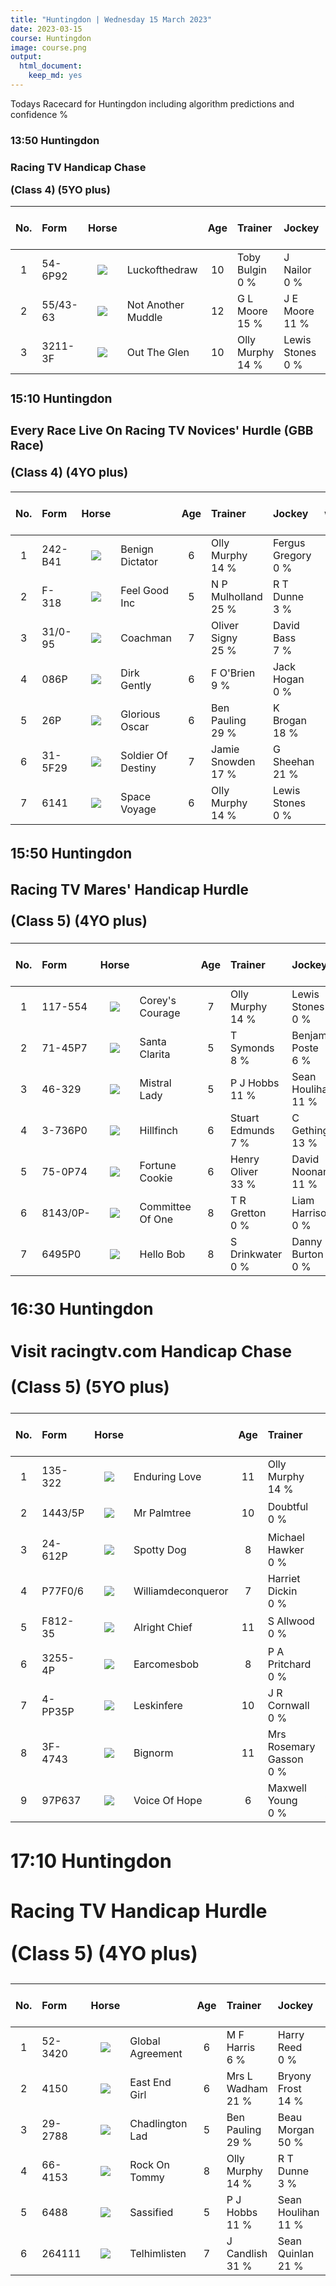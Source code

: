 ```yaml
---
title: "Huntingdon | Wednesday 15 March 2023"
date: 2023-03-15 
course: Huntingdon
image: course.png
output:
  html_document:
    keep_md: yes
---
```





Todays Racecard for Huntingdon including algorithm predictions and confidence %


<h3>  13:50 Huntingdon <h3> 

Racing TV Handicap Chase 

(Class 4) (5YO plus) 

<div class="table-responsive"> 
<table class="racecard table table-hover" style="width: auto !important; margin-left: auto; margin-right: auto;">
 <thead>
  <tr>
   <th style="text-align:center;"> No. </th>
   <th style="text-align:left;"> Form </th>
   <th style="text-align:center;"> Horse </th>
   <th style="text-align:left;">  </th>
   <th style="text-align:center;"> Age </th>
   <th style="text-align:left;"> Trainer </th>
   <th style="text-align:left;"> Jockey </th>
   <th style="text-align:center;"> weight </th>
   <th style="text-align:center;"> OR <br> DSLR </th>
   <th style="text-align:center;"> VDW <br> Alt VDW </th>
   <th style="text-align:center;"> Pred Score </th>
   <th style="text-align:center;"> Predicted Position </th>
   <th style="text-align:center;"> Win % </th>
  </tr>
 </thead>
<tbody>
  <tr>
   <td style="text-align:center;width: 65px; "> 1 </td>
   <td style="text-align:left;"> 54-6P92 </td>
   <td style="text-align:center;width: 40px; ">  <html><body><img src="https://www.attheraces.com/images/silks/20230315/20230315hun135001.png?v=2"></body></html>
</td>
   <td style="text-align:left;"> Luckofthedraw </td>
   <td style="text-align:center;"> 10 </td>
   <td style="text-align:left;"> Toby Bulgin <br> <div class="badge rounded-pill cool "> 0 % <div> </div>
</div>
</td>
   <td style="text-align:left;"> J Nailor <br> <div class="badge rounded-pill cool "> 0 % <div> </div>
</div>
</td>
   <td style="text-align:center;"> 11-6 </td>
   <td style="text-align:center;"> 110 <br> 7 </td>
   <td style="text-align:center;"> 21 </td>
   <td style="text-align:center;"> -0.196 </td>
   <td style="text-align:center;"> 2 </td>
   <td style="text-align:center;"> <div class="progress" style="height:5px">     <div class="progress-bar rounded-3 bg-primary" role="progressbar" style="width: 58.9% " aria-valuenow="25" aria-valuemin="0" aria-valuemax="100"></div> </div> <br> 58.9% </td>
  </tr>
  <tr>
   <td style="text-align:center;width: 65px; "> 2 </td>
   <td style="text-align:left;"> 55/43-63 </td>
   <td style="text-align:center;width: 40px; ">  <html><body><img src="https://www.attheraces.com/images/silks/20230315/20230315hun135002.png?v=2"></body></html>
</td>
   <td style="text-align:left;"> Not Another Muddle </td>
   <td style="text-align:center;"> 12 </td>
   <td style="text-align:left;"> G L Moore <br> <div class="badge rounded-pill average "> 15 % <div> </div>
</div>
</td>
   <td style="text-align:left;"> J E Moore <br> <div class="badge rounded-pill average "> 11 % <div> </div>
</div>
</td>
   <td style="text-align:center;"> 11-5 </td>
   <td style="text-align:center;"> 109 <br> 18 </td>
   <td style="text-align:center;"> 12 </td>
   <td style="text-align:center;"> 2.454 </td>
   <td style="text-align:center;"> 3 </td>
   <td style="text-align:center;"> <div class="progress" style="height:5px">     <div class="progress-bar rounded-3 bg-primary" role="progressbar" style="width: 4.7% " aria-valuenow="25" aria-valuemin="0" aria-valuemax="100"></div> </div> <br> 4.7% </td>
  </tr>
  <tr>
   <td style="text-align:center;width: 65px; "> 3 </td>
   <td style="text-align:left;"> 3211-3F </td>
   <td style="text-align:center;width: 40px; ">  <html><body><img src="https://www.attheraces.com/images/silks/20230315/20230315hun135003.png?v=2"></body></html>
</td>
   <td style="text-align:left;"> Out The Glen </td>
   <td style="text-align:center;"> 10 </td>
   <td style="text-align:left;"> Olly Murphy <br> <div class="badge rounded-pill average "> 14 % <div> </div>
</div>
</td>
   <td style="text-align:left;"> Lewis Stones  <br> <div class="badge rounded-pill cool "> 0 % <div> </div>
</div>
</td>
   <td style="text-align:center;"> 11-2 </td>
   <td style="text-align:center;"> 106 <br> 38 </td>
   <td style="text-align:center;"> 14 </td>
   <td style="text-align:center;"> -0.412 </td>
   <td style="text-align:center;"> 1 </td>
   <td style="text-align:center;"> <div class="progress" style="height:5px">     <div class="progress-bar rounded-3 bg-primary" role="progressbar" style="width: 36.4% " aria-valuenow="25" aria-valuemin="0" aria-valuemax="100"></div> </div> <br> 36.4% </td>
  </tr>
</tbody>
</table><div>
<h3>  15:10 Huntingdon <h3> 

Every Race Live On Racing TV Novices' Hurdle (GBB Race) 

(Class 4) (4YO plus) 

<div class="table-responsive"> 
<table class="racecard table table-hover" style="width: auto !important; margin-left: auto; margin-right: auto;">
 <thead>
  <tr>
   <th style="text-align:center;"> No. </th>
   <th style="text-align:left;"> Form </th>
   <th style="text-align:center;"> Horse </th>
   <th style="text-align:left;">  </th>
   <th style="text-align:center;"> Age </th>
   <th style="text-align:left;"> Trainer </th>
   <th style="text-align:left;"> Jockey </th>
   <th style="text-align:center;"> weight </th>
   <th style="text-align:center;"> OR <br> DSLR </th>
   <th style="text-align:center;"> VDW <br> Alt VDW </th>
   <th style="text-align:center;"> Pred Score </th>
   <th style="text-align:center;"> Predicted Position </th>
   <th style="text-align:center;"> Win % </th>
  </tr>
 </thead>
<tbody>
  <tr>
   <td style="text-align:center;width: 65px; "> 1 </td>
   <td style="text-align:left;"> 242-B41 </td>
   <td style="text-align:center;width: 40px; ">  <html><body><img src="https://www.attheraces.com/images/silks/20230315/20230315hun151001.png?v=2"></body></html>
</td>
   <td style="text-align:left;"> Benign Dictator </td>
   <td style="text-align:center;"> 6 </td>
   <td style="text-align:left;"> Olly Murphy <br> <div class="badge rounded-pill average "> 14 % <div> </div>
</div>
</td>
   <td style="text-align:left;"> Fergus Gregory <br> <div class="badge rounded-pill cool "> 0 % <div> </div>
</div>
</td>
   <td style="text-align:center;"> 11-12 </td>
   <td style="text-align:center;"> 119 <br> 32 </td>
   <td style="text-align:center;"> 15 </td>
   <td style="text-align:center;"> -3.640 </td>
   <td style="text-align:center;"> 1 </td>
   <td style="text-align:center;"> <div class="progress" style="height:5px">     <div class="progress-bar rounded-3 bg-primary" role="progressbar" style="width: 79.8% " aria-valuenow="25" aria-valuemin="0" aria-valuemax="100"></div> </div> <br> 79.8% </td>
  </tr>
  <tr>
   <td style="text-align:center;width: 65px; "> 2 </td>
   <td style="text-align:left;"> F-318 </td>
   <td style="text-align:center;width: 40px; ">  <html><body><img src="https://www.attheraces.com/images/silks/20230315/20230315hun151002.png?v=2"></body></html>
</td>
   <td style="text-align:left;"> Feel Good Inc </td>
   <td style="text-align:center;"> 5 </td>
   <td style="text-align:left;"> N P Mulholland <br> <div class="badge rounded-pill hot "> 25 % <div> </div>
</div>
</td>
   <td style="text-align:left;"> R T Dunne <br> <div class="badge rounded-pill cool "> 3 % <div> </div>
</div>
</td>
   <td style="text-align:center;"> 11-12 </td>
   <td style="text-align:center;"> 0 <br> 25 </td>
   <td style="text-align:center;"> 12 </td>
   <td style="text-align:center;"> -2.454 </td>
   <td style="text-align:center;"> 3 </td>
   <td style="text-align:center;"> <div class="progress" style="height:5px">     <div class="progress-bar rounded-3 bg-primary" role="progressbar" style="width: 0% " aria-valuenow="25" aria-valuemin="0" aria-valuemax="100"></div> </div> <br> 0% </td>
  </tr>
  <tr>
   <td style="text-align:center;width: 65px; "> 3 </td>
   <td style="text-align:left;"> 31/0-95 </td>
   <td style="text-align:center;width: 40px; ">  <html><body><img src="https://www.attheraces.com/images/silks/20230315/20230315hun151003.png?v=2"></body></html>
</td>
   <td style="text-align:left;"> Coachman </td>
   <td style="text-align:center;"> 7 </td>
   <td style="text-align:left;"> Oliver Signy <br> <div class="badge rounded-pill hot "> 25 % <div> </div>
</div>
</td>
   <td style="text-align:left;"> David Bass <br> <div class="badge rounded-pill cool "> 7 % <div> </div>
</div>
</td>
   <td style="text-align:center;"> 11-5 </td>
   <td style="text-align:center;"> 0 <br> 60 </td>
   <td style="text-align:center;"> 24 </td>
   <td style="text-align:center;"> -2.238 </td>
   <td style="text-align:center;"> 4 </td>
   <td style="text-align:center;"> <div class="progress" style="height:5px">     <div class="progress-bar rounded-3 bg-primary" role="progressbar" style="width: 11.5% " aria-valuenow="25" aria-valuemin="0" aria-valuemax="100"></div> </div> <br> 11.5% </td>
  </tr>
  <tr>
   <td style="text-align:center;width: 65px; "> 4 </td>
   <td style="text-align:left;"> 086P </td>
   <td style="text-align:center;width: 40px; ">  <html><body><img src="https://www.attheraces.com/images/silks/20230315/20230315hun151004.png?v=2"></body></html>
</td>
   <td style="text-align:left;"> Dirk Gently </td>
   <td style="text-align:center;"> 6 </td>
   <td style="text-align:left;"> F O'Brien <br> <div class="badge rounded-pill cool "> 9 % <div> </div>
</div>
</td>
   <td style="text-align:left;"> Jack Hogan  <br> <div class="badge rounded-pill cool "> 0 % <div> </div>
</div>
</td>
   <td style="text-align:center;"> 11-5 </td>
   <td style="text-align:center;"> 0 <br> 18 </td>
   <td style="text-align:center;"> 24 </td>
   <td style="text-align:center;"> 1.017 </td>
   <td style="text-align:center;"> 7 </td>
   <td style="text-align:center;"> <div class="progress" style="height:5px">     <div class="progress-bar rounded-3 bg-primary" role="progressbar" style="width: 0% " aria-valuenow="25" aria-valuemin="0" aria-valuemax="100"></div> </div> <br> 0% </td>
  </tr>
  <tr>
   <td style="text-align:center;width: 65px; "> 5 </td>
   <td style="text-align:left;"> 26P </td>
   <td style="text-align:center;width: 40px; ">  <html><body><img src="https://www.attheraces.com/images/silks/20230315/20230315hun151005.png?v=2"></body></html>
</td>
   <td style="text-align:left;"> Glorious Oscar </td>
   <td style="text-align:center;"> 6 </td>
   <td style="text-align:left;"> Ben Pauling <br> <div class="badge rounded-pill hot "> 29 % <div> </div>
</div>
</td>
   <td style="text-align:left;"> K Brogan <br> <div class="badge rounded-pill average "> 18 % <div> </div>
</div>
</td>
   <td style="text-align:center;"> 11-5 </td>
   <td style="text-align:center;"> 0 <br> 73 </td>
   <td style="text-align:center;"> 18 </td>
   <td style="text-align:center;"> -2.047 </td>
   <td style="text-align:center;"> 5 </td>
   <td style="text-align:center;"> <div class="progress" style="height:5px">     <div class="progress-bar rounded-3 bg-primary" role="progressbar" style="width: 0% " aria-valuenow="25" aria-valuemin="0" aria-valuemax="100"></div> </div> <br> 0% </td>
  </tr>
  <tr>
   <td style="text-align:center;width: 65px; "> 6 </td>
   <td style="text-align:left;"> 31-5F29 </td>
   <td style="text-align:center;width: 40px; ">  <html><body><img src="https://www.attheraces.com/images/silks/20230315/20230315hun151006.png?v=2"></body></html>
</td>
   <td style="text-align:left;"> Soldier Of Destiny </td>
   <td style="text-align:center;"> 7 </td>
   <td style="text-align:left;"> Jamie Snowden <br> <div class="badge rounded-pill average "> 17 % <div> </div>
</div>
</td>
   <td style="text-align:left;"> G Sheehan <br> <div class="badge rounded-pill hot "> 21 % <div> </div>
</div>
</td>
   <td style="text-align:center;"> 11-5 </td>
   <td style="text-align:center;"> 122 <br> 47 </td>
   <td style="text-align:center;"> 21 </td>
   <td style="text-align:center;"> 0.713 </td>
   <td style="text-align:center;"> 6 </td>
   <td style="text-align:center;"> <div class="progress" style="height:5px">     <div class="progress-bar rounded-3 bg-primary" role="progressbar" style="width: 0% " aria-valuenow="25" aria-valuemin="0" aria-valuemax="100"></div> </div> <br> 0% </td>
  </tr>
  <tr>
   <td style="text-align:center;width: 65px; "> 7 </td>
   <td style="text-align:left;"> 6141 </td>
   <td style="text-align:center;width: 40px; ">  <html><body><img src="https://www.attheraces.com/images/silks/20230315/20230315hun151007.png?v=2"></body></html>
</td>
   <td style="text-align:left;"> Space Voyage </td>
   <td style="text-align:center;"> 6 </td>
   <td style="text-align:left;"> Olly Murphy <br> <div class="badge rounded-pill average "> 14 % <div> </div>
</div>
</td>
   <td style="text-align:left;"> Lewis Stones  <br> <div class="badge rounded-pill cool "> 0 % <div> </div>
</div>
</td>
   <td style="text-align:center;"> 11-5 </td>
   <td style="text-align:center;"> 117 <br> 43 </td>
   <td style="text-align:center;"> 6 </td>
   <td style="text-align:center;"> -3.067 </td>
   <td style="text-align:center;"> 2 </td>
   <td style="text-align:center;"> <div class="progress" style="height:5px">     <div class="progress-bar rounded-3 bg-primary" role="progressbar" style="width: 8.7% " aria-valuenow="25" aria-valuemin="0" aria-valuemax="100"></div> </div> <br> 8.7% </td>
  </tr>
</tbody>
</table><div>
<h3>  15:50 Huntingdon <h3> 

Racing TV Mares' Handicap Hurdle 

(Class 5) (4YO plus) 

<div class="table-responsive"> 
<table class="racecard table table-hover" style="width: auto !important; margin-left: auto; margin-right: auto;">
 <thead>
  <tr>
   <th style="text-align:center;"> No. </th>
   <th style="text-align:left;"> Form </th>
   <th style="text-align:center;"> Horse </th>
   <th style="text-align:left;">  </th>
   <th style="text-align:center;"> Age </th>
   <th style="text-align:left;"> Trainer </th>
   <th style="text-align:left;"> Jockey </th>
   <th style="text-align:center;"> weight </th>
   <th style="text-align:center;"> OR <br> DSLR </th>
   <th style="text-align:center;"> VDW <br> Alt VDW </th>
   <th style="text-align:center;"> Pred Score </th>
   <th style="text-align:center;"> Predicted Position </th>
   <th style="text-align:center;"> Win % </th>
  </tr>
 </thead>
<tbody>
  <tr>
   <td style="text-align:center;width: 65px; "> 1 </td>
   <td style="text-align:left;"> 117-554 </td>
   <td style="text-align:center;width: 40px; ">  <html><body><img src="https://www.attheraces.com/images/silks/20230315/20230315hun155001.png?v=2"></body></html>
</td>
   <td style="text-align:left;"> Corey's Courage </td>
   <td style="text-align:center;"> 7 </td>
   <td style="text-align:left;"> Olly Murphy <br> <div class="badge rounded-pill average "> 14 % <div> </div>
</div>
</td>
   <td style="text-align:left;"> Lewis Stones  <br> <div class="badge rounded-pill cool "> 0 % <div> </div>
</div>
</td>
   <td style="text-align:center;"> 12-2 </td>
   <td style="text-align:center;"> 107 <br> 42 </td>
   <td style="text-align:center;"> 14 </td>
   <td style="text-align:center;"> -2.541 </td>
   <td style="text-align:center;"> 2 </td>
   <td style="text-align:center;"> <div class="progress" style="height:5px">     <div class="progress-bar rounded-3 bg-primary" role="progressbar" style="width: 25.8% " aria-valuenow="25" aria-valuemin="0" aria-valuemax="100"></div> </div> <br> 25.8% </td>
  </tr>
  <tr>
   <td style="text-align:center;width: 65px; "> 2 </td>
   <td style="text-align:left;"> 71-45P7 </td>
   <td style="text-align:center;width: 40px; ">  <html><body><img src="https://www.attheraces.com/images/silks/20230315/20230315hun155002.png?v=2"></body></html>
</td>
   <td style="text-align:left;"> Santa Clarita </td>
   <td style="text-align:center;"> 5 </td>
   <td style="text-align:left;"> T Symonds <br> <div class="badge rounded-pill cool "> 8 % <div> </div>
</div>
</td>
   <td style="text-align:left;"> Benjamin Poste <br> <div class="badge rounded-pill cool "> 6 % <div> </div>
</div>
</td>
   <td style="text-align:center;"> 11-13 </td>
   <td style="text-align:center;"> 104 <br> 42 </td>
   <td style="text-align:center;"> 22 </td>
   <td style="text-align:center;"> -0.943 </td>
   <td style="text-align:center;"> 5 </td>
   <td style="text-align:center;"> <div class="progress" style="height:5px">     <div class="progress-bar rounded-3 bg-primary" role="progressbar" style="width: 0.1% " aria-valuenow="25" aria-valuemin="0" aria-valuemax="100"></div> </div> <br> 0.1% </td>
  </tr>
  <tr>
   <td style="text-align:center;width: 65px; "> 3 </td>
   <td style="text-align:left;"> 46-329 </td>
   <td style="text-align:center;width: 40px; ">  <html><body><img src="https://www.attheraces.com/images/silks/20230315/20230315hun155003.png?v=2"></body></html>
</td>
   <td style="text-align:left;"> Mistral Lady </td>
   <td style="text-align:center;"> 5 </td>
   <td style="text-align:left;"> P J Hobbs <br> <div class="badge rounded-pill average "> 11 % <div> </div>
</div>
</td>
   <td style="text-align:left;"> Sean Houlihan <br> <div class="badge rounded-pill average "> 11 % <div> </div>
</div>
</td>
   <td style="text-align:center;"> 11-12 </td>
   <td style="text-align:center;"> 103 <br> 84 </td>
   <td style="text-align:center;"> 14 </td>
   <td style="text-align:center;"> -2.583 </td>
   <td style="text-align:center;"> 1 </td>
   <td style="text-align:center;"> <div class="progress" style="height:5px">     <div class="progress-bar rounded-3 bg-primary" role="progressbar" style="width: 74.1% " aria-valuenow="25" aria-valuemin="0" aria-valuemax="100"></div> </div> <br> 74.1% </td>
  </tr>
  <tr>
   <td style="text-align:center;width: 65px; "> 4 </td>
   <td style="text-align:left;"> 3-736P0 </td>
   <td style="text-align:center;width: 40px; ">  <html><body><img src="https://www.attheraces.com/images/silks/20230315/20230315hun155004.png?v=2"></body></html>
</td>
   <td style="text-align:left;"> Hillfinch </td>
   <td style="text-align:center;"> 6 </td>
   <td style="text-align:left;"> Stuart Edmunds <br> <div class="badge rounded-pill cool "> 7 % <div> </div>
</div>
</td>
   <td style="text-align:left;"> C Gethings <br> <div class="badge rounded-pill average "> 13 % <div> </div>
</div>
</td>
   <td style="text-align:center;"> 11-4 </td>
   <td style="text-align:center;"> 95 <br> 47 </td>
   <td style="text-align:center;"> 26 </td>
   <td style="text-align:center;"> -0.559 </td>
   <td style="text-align:center;"> 6 </td>
   <td style="text-align:center;"> <div class="progress" style="height:5px">     <div class="progress-bar rounded-3 bg-primary" role="progressbar" style="width: 0% " aria-valuenow="25" aria-valuemin="0" aria-valuemax="100"></div> </div> <br> 0% </td>
  </tr>
  <tr>
   <td style="text-align:center;width: 65px; "> 5 </td>
   <td style="text-align:left;"> 75-0P74 </td>
   <td style="text-align:center;width: 40px; ">  <html><body><img src="https://www.attheraces.com/images/silks/20230315/20230315hun155005.png?v=2"></body></html>
</td>
   <td style="text-align:left;"> Fortune Cookie </td>
   <td style="text-align:center;"> 6 </td>
   <td style="text-align:left;"> Henry Oliver <br> <div class="badge rounded-pill hot "> 33 % <div> </div>
</div>
</td>
   <td style="text-align:left;"> David Noonan <br> <div class="badge rounded-pill average "> 11 % <div> </div>
</div>
</td>
   <td style="text-align:center;"> 10-13 </td>
   <td style="text-align:center;"> 90 <br> 42 </td>
   <td style="text-align:center;"> 21 </td>
   <td style="text-align:center;"> -1.612 </td>
   <td style="text-align:center;"> 3 </td>
   <td style="text-align:center;"> <div class="progress" style="height:5px">     <div class="progress-bar rounded-3 bg-primary" role="progressbar" style="width: 0% " aria-valuenow="25" aria-valuemin="0" aria-valuemax="100"></div> </div> <br> 0% </td>
  </tr>
  <tr>
   <td style="text-align:center;width: 65px; "> 6 </td>
   <td style="text-align:left;"> 8143/0P- </td>
   <td style="text-align:center;width: 40px; ">  <html><body><img src="https://www.attheraces.com/images/silks/20230315/20230315hun155006.png?v=2"></body></html>
</td>
   <td style="text-align:left;"> Committee Of One </td>
   <td style="text-align:center;"> 8 </td>
   <td style="text-align:left;"> T R Gretton <br> <div class="badge rounded-pill cool "> 0 % <div> </div>
</div>
</td>
   <td style="text-align:left;"> Liam Harrison  <br> <div class="badge rounded-pill cool "> 0 % <div> </div>
</div>
</td>
   <td style="text-align:center;"> 10-5 </td>
   <td style="text-align:center;"> 82 <br> 439 </td>
   <td style="text-align:center;"> 23 </td>
   <td style="text-align:center;"> 0.038 </td>
   <td style="text-align:center;"> 7 </td>
   <td style="text-align:center;"> <div class="progress" style="height:5px">     <div class="progress-bar rounded-3 bg-primary" role="progressbar" style="width: 0% " aria-valuenow="25" aria-valuemin="0" aria-valuemax="100"></div> </div> <br> 0% </td>
  </tr>
  <tr>
   <td style="text-align:center;width: 65px; "> 7 </td>
   <td style="text-align:left;"> 6495P0 </td>
   <td style="text-align:center;width: 40px; ">  <html><body><img src="https://www.attheraces.com/images/silks/20230315/20230315hun155007.png?v=2"></body></html>
</td>
   <td style="text-align:left;"> Hello Bob </td>
   <td style="text-align:center;"> 8 </td>
   <td style="text-align:left;"> S Drinkwater <br> <div class="badge rounded-pill cool "> 0 % <div> </div>
</div>
</td>
   <td style="text-align:left;"> Danny Burton  <br> <div class="badge rounded-pill cool "> 0 % <div> </div>
</div>
</td>
   <td style="text-align:center;"> 10-3 </td>
   <td style="text-align:center;"> 80 <br> 10 </td>
   <td style="text-align:center;"> 25 </td>
   <td style="text-align:center;"> -1.236 </td>
   <td style="text-align:center;"> 4 </td>
   <td style="text-align:center;"> <div class="progress" style="height:5px">     <div class="progress-bar rounded-3 bg-primary" role="progressbar" style="width: 0% " aria-valuenow="25" aria-valuemin="0" aria-valuemax="100"></div> </div> <br> 0% </td>
  </tr>
</tbody>
</table><div>
<h3>  16:30 Huntingdon <h3> 

Visit racingtv.com Handicap Chase 

(Class 5) (5YO plus) 

<div class="table-responsive"> 
<table class="racecard table table-hover" style="width: auto !important; margin-left: auto; margin-right: auto;">
 <thead>
  <tr>
   <th style="text-align:center;"> No. </th>
   <th style="text-align:left;"> Form </th>
   <th style="text-align:center;"> Horse </th>
   <th style="text-align:left;">  </th>
   <th style="text-align:center;"> Age </th>
   <th style="text-align:left;"> Trainer </th>
   <th style="text-align:left;"> Jockey </th>
   <th style="text-align:center;"> weight </th>
   <th style="text-align:center;"> OR <br> DSLR </th>
   <th style="text-align:center;"> VDW <br> Alt VDW </th>
   <th style="text-align:center;"> Pred Score </th>
   <th style="text-align:center;"> Predicted Position </th>
   <th style="text-align:center;"> Win % </th>
  </tr>
 </thead>
<tbody>
  <tr>
   <td style="text-align:center;width: 65px; "> 1 </td>
   <td style="text-align:left;"> 135-322 </td>
   <td style="text-align:center;width: 40px; ">  <html><body><img src="https://www.attheraces.com/images/silks/20230315/20230315hun163001.png?v=2"></body></html>
</td>
   <td style="text-align:left;"> Enduring Love </td>
   <td style="text-align:center;"> 11 </td>
   <td style="text-align:left;"> Olly Murphy <br> <div class="badge rounded-pill average "> 14 % <div> </div>
</div>
</td>
   <td style="text-align:left;"> Fergus Gregory <br> <div class="badge rounded-pill cool "> 0 % <div> </div>
</div>
</td>
   <td style="text-align:center;"> 12-0 </td>
   <td style="text-align:center;"> 95 <br> 44 </td>
   <td style="text-align:center;"> 7 </td>
   <td style="text-align:center;"> 0.357 </td>
   <td style="text-align:center;"> 9 </td>
   <td style="text-align:center;"> <div class="progress" style="height:5px">     <div class="progress-bar rounded-3 bg-primary" role="progressbar" style="width: 0% " aria-valuenow="25" aria-valuemin="0" aria-valuemax="100"></div> </div> <br> 0% </td>
  </tr>
  <tr>
   <td style="text-align:center;width: 65px; "> 2 </td>
   <td style="text-align:left;"> 1443/5P </td>
   <td style="text-align:center;width: 40px; ">  <html><body><img src="https://www.attheraces.com/images/silks/20230315/20230315hun163002.png?v=2"></body></html>
</td>
   <td style="text-align:left;"> Mr Palmtree </td>
   <td style="text-align:center;"> 10 </td>
   <td style="text-align:left;"> Doubtful <br> <div class="badge rounded-pill cool "> 0 % <div> </div>
</div>
</td>
   <td style="text-align:left;"> NA <br> <div class="badge rounded-pill cool "> 0 % <div> </div>
</div>
</td>
   <td style="text-align:center;"> 11-12 </td>
   <td style="text-align:center;"> 93 <br> 19 </td>
   <td style="text-align:center;"> 18 </td>
   <td style="text-align:center;"> -0.846 </td>
   <td style="text-align:center;"> 7 </td>
   <td style="text-align:center;"> <div class="progress" style="height:5px">     <div class="progress-bar rounded-3 bg-primary" role="progressbar" style="width: 0% " aria-valuenow="25" aria-valuemin="0" aria-valuemax="100"></div> </div> <br> 0% </td>
  </tr>
  <tr>
   <td style="text-align:center;width: 65px; "> 3 </td>
   <td style="text-align:left;"> 24-612P </td>
   <td style="text-align:center;width: 40px; ">  <html><body><img src="https://www.attheraces.com/images/silks/20230315/20230315hun163003.png?v=2"></body></html>
</td>
   <td style="text-align:left;"> Spotty Dog </td>
   <td style="text-align:center;"> 8 </td>
   <td style="text-align:left;"> Michael Hawker <br> <div class="badge rounded-pill cool "> 0 % <div> </div>
</div>
</td>
   <td style="text-align:left;"> Liam Harrison  <br> <div class="badge rounded-pill cool "> 0 % <div> </div>
</div>
</td>
   <td style="text-align:center;"> 11-12 </td>
   <td style="text-align:center;"> 93 <br> 18 </td>
   <td style="text-align:center;"> 13 </td>
   <td style="text-align:center;"> -1.434 </td>
   <td style="text-align:center;"> 5 </td>
   <td style="text-align:center;"> <div class="progress" style="height:5px">     <div class="progress-bar rounded-3 bg-primary" role="progressbar" style="width: 0% " aria-valuenow="25" aria-valuemin="0" aria-valuemax="100"></div> </div> <br> 0% </td>
  </tr>
  <tr>
   <td style="text-align:center;width: 65px; "> 4 </td>
   <td style="text-align:left;"> P77F0/6 </td>
   <td style="text-align:center;width: 40px; ">  <html><body><img src="https://www.attheraces.com/images/silks/20230315/20230315hun163004.png?v=2"></body></html>
</td>
   <td style="text-align:left;"> Williamdeconqueror </td>
   <td style="text-align:center;"> 7 </td>
   <td style="text-align:left;"> Harriet Dickin <br> <div class="badge rounded-pill cool "> 0 % <div> </div>
</div>
</td>
   <td style="text-align:left;"> James Best <br> <div class="badge rounded-pill cool "> 7 % <div> </div>
</div>
</td>
   <td style="text-align:center;"> 11-6 </td>
   <td style="text-align:center;"> 87 <br> 36 </td>
   <td style="text-align:center;"> 26 </td>
   <td style="text-align:center;"> -1.147 </td>
   <td style="text-align:center;"> 6 </td>
   <td style="text-align:center;"> <div class="progress" style="height:5px">     <div class="progress-bar rounded-3 bg-primary" role="progressbar" style="width: 8.1% " aria-valuenow="25" aria-valuemin="0" aria-valuemax="100"></div> </div> <br> 8.1% </td>
  </tr>
  <tr>
   <td style="text-align:center;width: 65px; "> 5 </td>
   <td style="text-align:left;"> F812-35 </td>
   <td style="text-align:center;width: 40px; ">  <html><body><img src="https://www.attheraces.com/images/silks/20230315/20230315hun163005.png?v=2"></body></html>
</td>
   <td style="text-align:left;"> Alright Chief </td>
   <td style="text-align:center;"> 11 </td>
   <td style="text-align:left;"> S Allwood <br> <div class="badge rounded-pill cool "> 0 % <div> </div>
</div>
</td>
   <td style="text-align:left;"> C J Todd <br> <div class="badge rounded-pill cool "> 0 % <div> </div>
</div>
</td>
   <td style="text-align:center;"> 11-4 </td>
   <td style="text-align:center;"> 85 <br> 61 </td>
   <td style="text-align:center;"> 10 </td>
   <td style="text-align:center;"> -2.196 </td>
   <td style="text-align:center;"> 4 </td>
   <td style="text-align:center;"> <div class="progress" style="height:5px">     <div class="progress-bar rounded-3 bg-primary" role="progressbar" style="width: 1.2% " aria-valuenow="25" aria-valuemin="0" aria-valuemax="100"></div> </div> <br> 1.2% </td>
  </tr>
  <tr>
   <td style="text-align:center;width: 65px; "> 6 </td>
   <td style="text-align:left;"> 3255-4P </td>
   <td style="text-align:center;width: 40px; ">  <html><body><img src="https://www.attheraces.com/images/silks/20230315/20230315hun163006.png?v=2"></body></html>
</td>
   <td style="text-align:left;"> Earcomesbob </td>
   <td style="text-align:center;"> 8 </td>
   <td style="text-align:left;"> P A Pritchard <br> <div class="badge rounded-pill cool "> 0 % <div> </div>
</div>
</td>
   <td style="text-align:left;"> Miss Alice Stevens  <br> <div class="badge rounded-pill cool "> 0 % <div> </div>
</div>
</td>
   <td style="text-align:center;"> 10-9 </td>
   <td style="text-align:center;"> 76 <br> 47 </td>
   <td style="text-align:center;"> 19 </td>
   <td style="text-align:center;"> -2.230 </td>
   <td style="text-align:center;"> 3 </td>
   <td style="text-align:center;"> <div class="progress" style="height:5px">     <div class="progress-bar rounded-3 bg-primary" role="progressbar" style="width: 8.7% " aria-valuenow="25" aria-valuemin="0" aria-valuemax="100"></div> </div> <br> 8.7% </td>
  </tr>
  <tr>
   <td style="text-align:center;width: 65px; "> 7 </td>
   <td style="text-align:left;"> 4-PP35P </td>
   <td style="text-align:center;width: 40px; ">  <html><body><img src="https://www.attheraces.com/images/silks/20230315/20230315hun163007.png?v=2"></body></html>
</td>
   <td style="text-align:left;"> Leskinfere </td>
   <td style="text-align:center;"> 10 </td>
   <td style="text-align:left;"> J R Cornwall <br> <div class="badge rounded-pill cool "> 0 % <div> </div>
</div>
</td>
   <td style="text-align:left;"> Charlie Hammond <br> <div class="badge rounded-pill average "> 19 % <div> </div>
</div>
</td>
   <td style="text-align:center;"> 10-8 </td>
   <td style="text-align:center;"> 75 <br> 10 </td>
   <td style="text-align:center;"> 18 </td>
   <td style="text-align:center;"> 0.003 </td>
   <td style="text-align:center;"> 8 </td>
   <td style="text-align:center;"> <div class="progress" style="height:5px">     <div class="progress-bar rounded-3 bg-primary" role="progressbar" style="width: 0% " aria-valuenow="25" aria-valuemin="0" aria-valuemax="100"></div> </div> <br> 0% </td>
  </tr>
  <tr>
   <td style="text-align:center;width: 65px; "> 8 </td>
   <td style="text-align:left;"> 3F-4743 </td>
   <td style="text-align:center;width: 40px; ">  <html><body><img src="https://www.attheraces.com/images/silks/20230315/20230315hun163008.png?v=2"></body></html>
</td>
   <td style="text-align:left;"> Bignorm </td>
   <td style="text-align:center;"> 11 </td>
   <td style="text-align:left;"> Mrs Rosemary Gasson <br> <div class="badge rounded-pill cool "> 0 % <div> </div>
</div>
</td>
   <td style="text-align:left;"> Benjamin Poste <br> <div class="badge rounded-pill cool "> 6 % <div> </div>
</div>
</td>
   <td style="text-align:center;"> 10-7 </td>
   <td style="text-align:center;"> 74 <br> 18 </td>
   <td style="text-align:center;"> 14 </td>
   <td style="text-align:center;"> -2.301 </td>
   <td style="text-align:center;"> 2 </td>
   <td style="text-align:center;"> <div class="progress" style="height:5px">     <div class="progress-bar rounded-3 bg-primary" role="progressbar" style="width: 0.3% " aria-valuenow="25" aria-valuemin="0" aria-valuemax="100"></div> </div> <br> 0.3% </td>
  </tr>
  <tr>
   <td style="text-align:center;width: 65px; "> 9 </td>
   <td style="text-align:left;"> 97P637 </td>
   <td style="text-align:center;width: 40px; ">  <html><body><img src="https://www.attheraces.com/images/silks/20230315/20230315hun163009.png?v=2"></body></html>
</td>
   <td style="text-align:left;"> Voice Of Hope </td>
   <td style="text-align:center;"> 6 </td>
   <td style="text-align:left;"> Maxwell Young <br> <div class="badge rounded-pill cool "> 0 % <div> </div>
</div>
</td>
   <td style="text-align:left;"> Tabitha Worsley  <br> <div class="badge rounded-pill cool "> 0 % <div> </div>
</div>
</td>
   <td style="text-align:center;"> 10-7 </td>
   <td style="text-align:center;"> 74 <br> 41 </td>
   <td style="text-align:center;"> 16 </td>
   <td style="text-align:center;"> -3.775 </td>
   <td style="text-align:center;"> 1 </td>
   <td style="text-align:center;"> <div class="progress" style="height:5px">     <div class="progress-bar rounded-3 bg-primary" role="progressbar" style="width: 81.7% " aria-valuenow="25" aria-valuemin="0" aria-valuemax="100"></div> </div> <br> 81.7% </td>
  </tr>
</tbody>
</table><div>
<h3>  17:10 Huntingdon <h3> 

Racing TV Handicap Hurdle 

(Class 5) (4YO plus) 

<div class="table-responsive"> 
<table class="racecard table table-hover" style="width: auto !important; margin-left: auto; margin-right: auto;">
 <thead>
  <tr>
   <th style="text-align:center;"> No. </th>
   <th style="text-align:left;"> Form </th>
   <th style="text-align:center;"> Horse </th>
   <th style="text-align:left;">  </th>
   <th style="text-align:center;"> Age </th>
   <th style="text-align:left;"> Trainer </th>
   <th style="text-align:left;"> Jockey </th>
   <th style="text-align:center;"> weight </th>
   <th style="text-align:center;"> OR <br> DSLR </th>
   <th style="text-align:center;"> VDW <br> Alt VDW </th>
   <th style="text-align:center;"> Pred Score </th>
   <th style="text-align:center;"> Predicted Position </th>
   <th style="text-align:center;"> Win % </th>
  </tr>
 </thead>
<tbody>
  <tr>
   <td style="text-align:center;width: 65px; "> 1 </td>
   <td style="text-align:left;"> 52-3420 </td>
   <td style="text-align:center;width: 40px; ">  <html><body><img src="https://www.attheraces.com/images/silks/20230315/20230315hun171001.png?v=2"></body></html>
</td>
   <td style="text-align:left;"> Global Agreement </td>
   <td style="text-align:center;"> 6 </td>
   <td style="text-align:left;"> M F Harris <br> <div class="badge rounded-pill cool "> 6 % <div> </div>
</div>
</td>
   <td style="text-align:left;"> Harry Reed <br> <div class="badge rounded-pill cool "> 0 % <div> </div>
</div>
</td>
   <td style="text-align:center;"> 12-0 </td>
   <td style="text-align:center;"> 99 <br> 42 </td>
   <td style="text-align:center;"> 16 </td>
   <td style="text-align:center;"> -0.283 </td>
   <td style="text-align:center;"> 5 </td>
   <td style="text-align:center;"> <div class="progress" style="height:5px">     <div class="progress-bar rounded-3 bg-primary" role="progressbar" style="width: 22.5% " aria-valuenow="25" aria-valuemin="0" aria-valuemax="100"></div> </div> <br> 22.5% </td>
  </tr>
  <tr>
   <td style="text-align:center;width: 65px; "> 2 </td>
   <td style="text-align:left;"> 4150 </td>
   <td style="text-align:center;width: 40px; ">  <html><body><img src="https://www.attheraces.com/images/silks/20230315/20230315hun171002.png?v=2"></body></html>
</td>
   <td style="text-align:left;"> East End Girl </td>
   <td style="text-align:center;"> 6 </td>
   <td style="text-align:left;"> Mrs L Wadham <br> <div class="badge rounded-pill hot "> 21 % <div> </div>
</div>
</td>
   <td style="text-align:left;"> Bryony Frost <br> <div class="badge rounded-pill average "> 14 % <div> </div>
</div>
</td>
   <td style="text-align:center;"> 12-0 </td>
   <td style="text-align:center;"> 99 <br> 47 </td>
   <td style="text-align:center;"> 16 </td>
   <td style="text-align:center;"> -0.611 </td>
   <td style="text-align:center;"> 3 </td>
   <td style="text-align:center;"> <div class="progress" style="height:5px">     <div class="progress-bar rounded-3 bg-primary" role="progressbar" style="width: 0.1% " aria-valuenow="25" aria-valuemin="0" aria-valuemax="100"></div> </div> <br> 0.1% </td>
  </tr>
  <tr>
   <td style="text-align:center;width: 65px; "> 3 </td>
   <td style="text-align:left;"> 29-2788 </td>
   <td style="text-align:center;width: 40px; ">  <html><body><img src="https://www.attheraces.com/images/silks/20230315/20230315hun171003.png?v=2"></body></html>
</td>
   <td style="text-align:left;"> Chadlington Lad </td>
   <td style="text-align:center;"> 5 </td>
   <td style="text-align:left;"> Ben Pauling <br> <div class="badge rounded-pill hot "> 29 % <div> </div>
</div>
</td>
   <td style="text-align:left;"> Beau Morgan  <br> <div class="badge rounded-pill hot "> 50 % <div> </div>
</div>
</td>
   <td style="text-align:center;"> 11-9 </td>
   <td style="text-align:center;"> 94 <br> 21 </td>
   <td style="text-align:center;"> 23 </td>
   <td style="text-align:center;"> -1.177 </td>
   <td style="text-align:center;"> 2 </td>
   <td style="text-align:center;"> <div class="progress" style="height:5px">     <div class="progress-bar rounded-3 bg-primary" role="progressbar" style="width: 43.5% " aria-valuenow="25" aria-valuemin="0" aria-valuemax="100"></div> </div> <br> 43.5% </td>
  </tr>
  <tr>
   <td style="text-align:center;width: 65px; "> 4 </td>
   <td style="text-align:left;"> 66-4153 </td>
   <td style="text-align:center;width: 40px; ">  <html><body><img src="https://www.attheraces.com/images/silks/20230315/20230315hun171004.png?v=2"></body></html>
</td>
   <td style="text-align:left;"> Rock On Tommy </td>
   <td style="text-align:center;"> 8 </td>
   <td style="text-align:left;"> Olly Murphy <br> <div class="badge rounded-pill average "> 14 % <div> </div>
</div>
</td>
   <td style="text-align:left;"> R T Dunne <br> <div class="badge rounded-pill cool "> 3 % <div> </div>
</div>
</td>
   <td style="text-align:center;"> 11-3 </td>
   <td style="text-align:center;"> 88 <br> 231 </td>
   <td style="text-align:center;"> 9 </td>
   <td style="text-align:center;"> 0.530 </td>
   <td style="text-align:center;"> 6 </td>
   <td style="text-align:center;"> <div class="progress" style="height:5px">     <div class="progress-bar rounded-3 bg-primary" role="progressbar" style="width: 0.9% " aria-valuenow="25" aria-valuemin="0" aria-valuemax="100"></div> </div> <br> 0.9% </td>
  </tr>
  <tr>
   <td style="text-align:center;width: 65px; "> 5 </td>
   <td style="text-align:left;"> 6488 </td>
   <td style="text-align:center;width: 40px; ">  <html><body><img src="https://www.attheraces.com/images/silks/20230315/20230315hun171005.png?v=2"></body></html>
</td>
   <td style="text-align:left;"> Sassified </td>
   <td style="text-align:center;"> 5 </td>
   <td style="text-align:left;"> P J Hobbs <br> <div class="badge rounded-pill average "> 11 % <div> </div>
</div>
</td>
   <td style="text-align:left;"> Sean Houlihan <br> <div class="badge rounded-pill average "> 11 % <div> </div>
</div>
</td>
   <td style="text-align:center;"> 11-1 </td>
   <td style="text-align:center;"> 86 <br> 36 </td>
   <td style="text-align:center;"> 20 </td>
   <td style="text-align:center;"> -1.253 </td>
   <td style="text-align:center;"> 1 </td>
   <td style="text-align:center;"> <div class="progress" style="height:5px">     <div class="progress-bar rounded-3 bg-primary" role="progressbar" style="width: 16.7% " aria-valuenow="25" aria-valuemin="0" aria-valuemax="100"></div> </div> <br> 16.7% </td>
  </tr>
  <tr>
   <td style="text-align:center;width: 65px; "> 6 </td>
   <td style="text-align:left;"> 264111 </td>
   <td style="text-align:center;width: 40px; ">  <html><body><img src="https://www.attheraces.com/images/silks/20230315/20230315hun171006.png?v=2"></body></html>
</td>
   <td style="text-align:left;"> Telhimlisten </td>
   <td style="text-align:center;"> 7 </td>
   <td style="text-align:left;"> J Candlish <br> <div class="badge rounded-pill hot "> 31 % <div> </div>
</div>
</td>
   <td style="text-align:left;"> Sean Quinlan <br> <div class="badge rounded-pill hot "> 21 % <div> </div>
</div>
</td>
   <td style="text-align:center;"> 11-8 </td>
   <td style="text-align:center;"> 93 <br> 1 </td>
   <td style="text-align:center;"> 3 </td>
   <td style="text-align:center;"> -0.371 </td>
   <td style="text-align:center;"> 4 </td>
   <td style="text-align:center;"> <div class="progress" style="height:5px">     <div class="progress-bar rounded-3 bg-primary" role="progressbar" style="width: 16.3% " aria-valuenow="25" aria-valuemin="0" aria-valuemax="100"></div> </div> <br> 16.3% </td>
  </tr>
</tbody>
</table><div>



